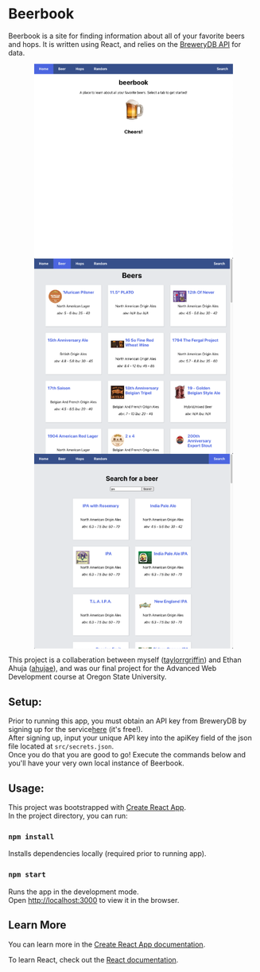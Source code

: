 # Beerbook

Beerbook is a site for finding information about all of your favorite beers and hops. It is written using React, and relies on the <a href="https://www.brewerydb.com/">BreweryDB API</a> for data.

<div style="display: flex; justify-content: space-around; flex-wrap: wrap;">
  <img src="public/Beerbook_Home.png" alt="Image of Beerbook Home Page" width="400">
  <img src="public/Beerbook_Beers.png" alt="Image of Beerbook Home Page" width="400">
  <img src="public/Beerbook_Search.png" alt="Image of Beerbook Home Page" width="400">
</div>

This project is a collaberation between myself (<a href="https://github.com/taylorrgriffin">taylorrgriffin</a>) and Ethan Ahuja (<a href="https://github.com/ahujae">ahujae</a>), and was our final project for the Advanced Web Development course at Oregon State University. 

## Setup:

Prior to running this app, you must obtain an API key from BreweryDB by signing up for the service<a href="https://www.brewerydb.com/signup">here</a> (it's free!).<br/>
After signing up, input your unique API key into the apiKey field of the json file located at `src/secrets.json`.<br/>
Once you do that you are good to go! Execute the commands below and you'll have your very own local instance of Beerbook.<br/>

## Usage:

This project was bootstrapped with [Create React App](https://github.com/facebook/create-react-app).<br/>
In the project directory, you can run:

### `npm install`

Installs dependencies locally (required prior to running app).

### `npm start`

Runs the app in the development mode.<br />
Open [http://localhost:3000](http://localhost:3000) to view it in the browser.

## Learn More

You can learn more in the [Create React App documentation](https://facebook.github.io/create-react-app/docs/getting-started).

To learn React, check out the [React documentation](https://reactjs.org/).